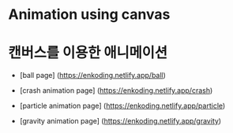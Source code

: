 # Animation using canvas

# 캔버스를 이용한 애니메이션

- [ball page] (https://enkoding.netlify.app/ball)

- [crash animation page] (https://enkoding.netlify.app/crash)

- [particle animation page] (https://enkoding.netlify.app/particle)

- [gravity animation page] (https://enkoding.netlify.app/gravity)